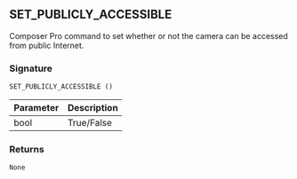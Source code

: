 ## SET\_PUBLICLY\_ACCESSIBLE

Composer Pro command to set whether or not the camera can be accessed from public Internet.


### Signature

`SET_PUBLICLY_ACCESSIBLE ()`


| Parameter | Description |
| --- | --- |
| bool | True/False |


### Returns

`None`

